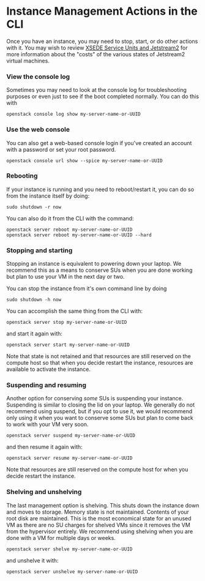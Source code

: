 # Instance Management Actions in the CLI

Once you have an instance, you may need to stop, start, or do other actions with it. You may wish to review [XSEDE Service Units and Jetstream2](../../general/access.md) for more information about the "costs" of the various states of Jetstream2 virtual machines.

### View the console log

Sometimes you may need to look at the console log for troubleshooting purposes or even just to see if the boot completed normally. You can do this with

    openstack console log show my-server-name-or-UUID

### Use the web console

You can also get a web-based console login if you've created an account with a password or set your root password.

    openstack console url show --spice my-server-name-or-UUID

### Rebooting

If your instance is running and you need to reboot/restart it, you can do so from the instance itself by doing:

    sudo shutdown -r now

You can also do it from the CLI with the command:

    openstack server reboot my-server-name-or-UUID
    openstack server reboot my-server-name-or-UUID --hard

### Stopping and starting

Stopping an instance is equivalent to powering down your laptop. We recommend this as a means to conserve SUs when you are done working but plan to use your VM in the next day or two.

You can stop the instance from it's own command line by doing

    sudo shutdown -h now

You can accomplish the same thing from the CLI with:

    openstack server stop my-server-name-or-UUID

and start it again with:

    openstack server start my-server-name-or-UUID

Note that state is not retained and that resources are still reserved on the compute host so that when you decide restart the instance, resources are available to activate the instance.

### Suspending and resuming

Another option for conserving *some* SUs is suspending your instance. Suspending is similar to closing the lid on your laptop. We generally do not recommend using suspend, but if you opt to use it, we would recommend only using it when you want to conserve some SUs but plan to come back to work with your VM very soon.

    openstack server suspend my-server-name-or-UUID

and then resume it again with:

    openstack server resume my-server-name-or-UUID

Note that resources are still reserved on the compute host for when you decide restart the instance.

### Shelving and unshelving

The last management option is shelving. This shuts down the instance down and moves to storage. Memory state is not maintained. Contents of your root disk are maintained. This is the most economical state for an unused VM as there are no SU charges for shelved VMs since it removes the VM from the hypervisor entirely. We recommend using shelving when you are done with a VM for multiple days or weeks.

    openstack server shelve my-server-name-or-UUID

and unshelve it with:

    openstack server unshelve my-server-name-or-UUID
